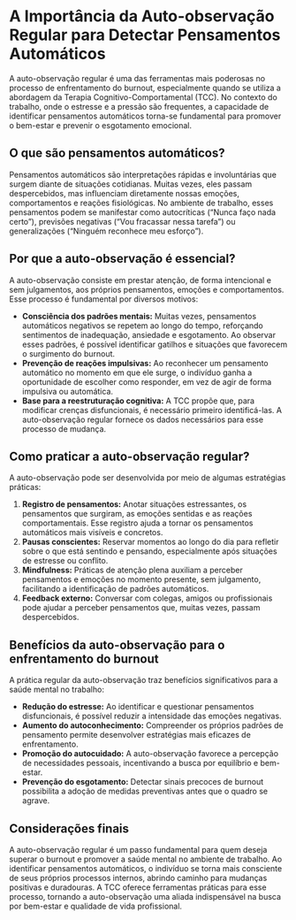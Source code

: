 # A Importância da Auto-observação Regular para Detectar Pensamentos Automáticos

A auto-observação regular é uma das ferramentas mais poderosas no processo de enfrentamento do burnout, especialmente quando se utiliza a abordagem da Terapia Cognitivo-Comportamental (TCC). No contexto do trabalho, onde o estresse e a pressão são frequentes, a capacidade de identificar pensamentos automáticos torna-se fundamental para promover o bem-estar e prevenir o esgotamento emocional.

## O que são pensamentos automáticos?

Pensamentos automáticos são interpretações rápidas e involuntárias que surgem diante de situações cotidianas. Muitas vezes, eles passam despercebidos, mas influenciam diretamente nossas emoções, comportamentos e reações fisiológicas. No ambiente de trabalho, esses pensamentos podem se manifestar como autocríticas (“Nunca faço nada certo”), previsões negativas (“Vou fracassar nessa tarefa”) ou generalizações (“Ninguém reconhece meu esforço”).

## Por que a auto-observação é essencial?

A auto-observação consiste em prestar atenção, de forma intencional e sem julgamentos, aos próprios pensamentos, emoções e comportamentos. Esse processo é fundamental por diversos motivos:

- **Consciência dos padrões mentais:** Muitas vezes, pensamentos automáticos negativos se repetem ao longo do tempo, reforçando sentimentos de inadequação, ansiedade e esgotamento. Ao observar esses padrões, é possível identificar gatilhos e situações que favorecem o surgimento do burnout.
- **Prevenção de reações impulsivas:** Ao reconhecer um pensamento automático no momento em que ele surge, o indivíduo ganha a oportunidade de escolher como responder, em vez de agir de forma impulsiva ou automática.
- **Base para a reestruturação cognitiva:** A TCC propõe que, para modificar crenças disfuncionais, é necessário primeiro identificá-las. A auto-observação regular fornece os dados necessários para esse processo de mudança.

## Como praticar a auto-observação regular?

A auto-observação pode ser desenvolvida por meio de algumas estratégias práticas:

1. **Registro de pensamentos:** Anotar situações estressantes, os pensamentos que surgiram, as emoções sentidas e as reações comportamentais. Esse registro ajuda a tornar os pensamentos automáticos mais visíveis e concretos.
2. **Pausas conscientes:** Reservar momentos ao longo do dia para refletir sobre o que está sentindo e pensando, especialmente após situações de estresse ou conflito.
3. **Mindfulness:** Práticas de atenção plena auxiliam a perceber pensamentos e emoções no momento presente, sem julgamento, facilitando a identificação de padrões automáticos.
4. **Feedback externo:** Conversar com colegas, amigos ou profissionais pode ajudar a perceber pensamentos que, muitas vezes, passam despercebidos.

## Benefícios da auto-observação para o enfrentamento do burnout

A prática regular da auto-observação traz benefícios significativos para a saúde mental no trabalho:

- **Redução do estresse:** Ao identificar e questionar pensamentos disfuncionais, é possível reduzir a intensidade das emoções negativas.
- **Aumento do autoconhecimento:** Compreender os próprios padrões de pensamento permite desenvolver estratégias mais eficazes de enfrentamento.
- **Promoção do autocuidado:** A auto-observação favorece a percepção de necessidades pessoais, incentivando a busca por equilíbrio e bem-estar.
- **Prevenção do esgotamento:** Detectar sinais precoces de burnout possibilita a adoção de medidas preventivas antes que o quadro se agrave.

## Considerações finais

A auto-observação regular é um passo fundamental para quem deseja superar o burnout e promover a saúde mental no ambiente de trabalho. Ao identificar pensamentos automáticos, o indivíduo se torna mais consciente de seus próprios processos internos, abrindo caminho para mudanças positivas e duradouras. A TCC oferece ferramentas práticas para esse processo, tornando a auto-observação uma aliada indispensável na busca por bem-estar e qualidade de vida profissional.